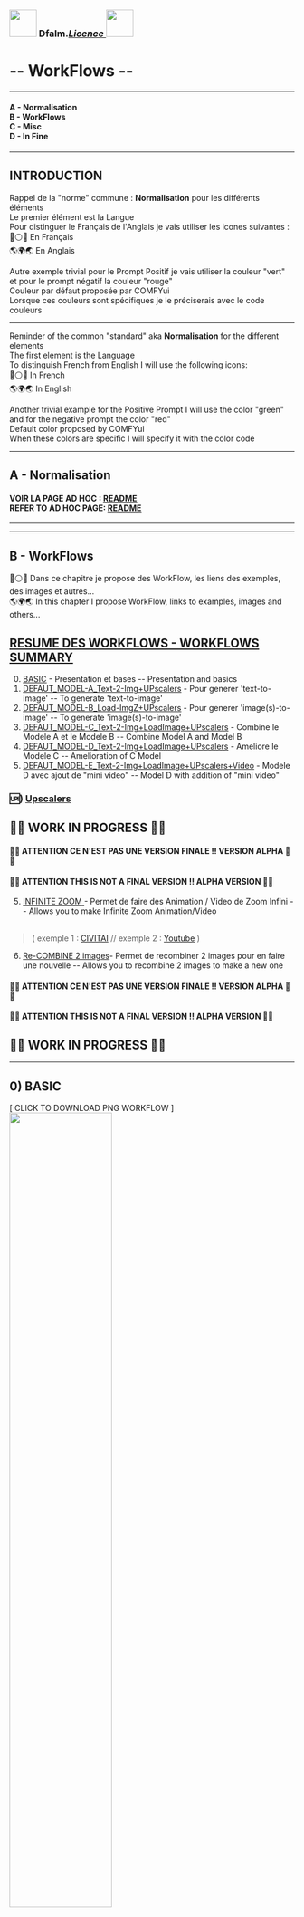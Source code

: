 ### <a href="https://creativecommons.org/publicdomain/zero/1.0/"><img src="https://raw.githubusercontent.com/Dfalm-Original/COMFYui/main/images/CC-0-Violet.png" height="48"></a> Dfalm.<i>[Licence ](https://github.com/Dfalm-Original/COMFYui?tab=License-1-ov-file)</i><a href="https://fr.wikipedia.org/wiki/WTFPL"><img src="https://raw.githubusercontent.com/Dfalm-Original/COMFYui/main/images/WTFPL_logo.svg.png" height="48"></a>
# **-- WorkFlows --**
<hr>

#### A - Normalisation<br>B - WorkFlows<br>C - Misc<br>D - In Fine
----
## INTRODUCTION
Rappel de la "norme" commune : **Normalisation** pour les différents éléments<br>
Le premier élément est la Langue<br>
Pour distinguer le Français de l'Anglais je vais utiliser les icones suivantes :<br>
🔵⚪️🔴 En Français<br>
🌎🌍🌏 En Anglais

Autre exemple trivial pour le Prompt Positif je vais utiliser la couleur "vert" et pour le prompt négatif la couleur "rouge"<br>
Couleur par défaut proposée par COMFYui<br>
Lorsque ces couleurs sont spécifiques je le préciserais avec le code couleurs

---
Reminder of the common "standard" aka **Normalisation** for the different elements<br>
The first element is the Language<br>
To distinguish French from English I will use the following icons:<br>
🔵⚪️🔴 In French<br>
🌎🌍🌏 In English<br>

Another trivial example for the Positive Prompt I will use the color "green" and for the negative prompt the color "red"<br>
Default color proposed by COMFYui<br>
When these colors are specific I will specify it with the color code

---
## A - Normalisation
#### VOIR LA PAGE AD HOC :  [ <u>README</u> ](https://github.com/Dfalm-Original/COMFYui)<br>REFER TO AD HOC PAGE: [ <u>README</u> ](https://github.com/Dfalm-Original/COMFYui)


-----
-----

## B - WorkFlows
🔵⚪️🔴 Dans ce chapitre je propose des WorkFlow, les liens des exemples, des images et autres...<br>🌎🌍🌏 In this chapter I propose WorkFlow, links to examples, images and others...

## [RESUME DES WORKFLOWS - WORKFLOWS SUMMARY ](Dfalm_Workflows.md)

0) <u>[BASIC](BASIC.md)</u> - Presentation et bases -- Presentation and basics
1) <u>[DEFAUT_MODEL-A_Text-2-Img+UPscalers](DEFAUT_MODEL-A.md)</u> - Pour generer 'text-to-image' -- To generate 'text-to-image'
2) <u>[DEFAUT_MODEL-B_Load-ImgZ+UPscalers](DEFAUT_MODEL-B.md)</u> - Pour generer 'image(s)-to-image' -- To generate 'image(s)-to-image'
3) <u>[DEFAUT_MODEL-C_Text-2-Img+LoadImage+UPscalers](DEFAUT_MODEL-C.md)</u> - Combine le Modele A et le Modele B -- Combine Model A and Model B
4) <u>[DEFAUT_MODEL-D_Text-2-Img+LoadImage+UPscalers](DEFAUT_MODEL-D.md)</u> - Ameliore le Modele C -- Amelioration of C Model
5) <u>[DEFAUT_MODEL-E_Text-2-Img+LoadImage+UPscalers+Video](DEFAUT_MODEL-E.md)</u> - Modele D avec ajout de "mini video" -- Model D with addition of "mini video"

### 🆙) <u>[Upscalers](Upscalers.md)</u>

## 🚧🚧 WORK IN PROGRESS 🚧🚧

#### 🚨🚨 ATTENTION CE N'EST PAS UNE VERSION FINALE !! VERSION ALPHA 🚨🚨
#### 🚨🚨 ATTENTION THIS IS NOT A FINAL VERSION !! ALPHA VERSION 🚨🚨
5) <u> [INFINITE ZOOM](Infinite-Zoom.md) </u>- Permet de faire des Animation / Video de Zoom Infini -- Allows you to make Infinite Zoom Animation/Video<br><br>
> (  exemple 1 : [CIVITAI](https://civitai.com/images/34925284) // exemple 2 : [Youtube](https://youtube.com/shorts/W1ugyeAG0Ys)  )<br> 

6) <u> [Re-COMBINE 2 images](Combine.md)</u>- Permet de recombiner 2 images pour en faire une nouvelle -- Allows you to recombine 2 images to make a new one<br>
#### 🚨🚨 ATTENTION CE N'EST PAS UNE VERSION FINALE !! VERSION ALPHA 🚨🚨
#### 🚨🚨 ATTENTION THIS IS NOT A FINAL VERSION !! ALPHA VERSION 🚨🚨
## 🚧🚧 WORK IN PROGRESS 🚧🚧 


<hr>

## 0) BASIC
[ CLICK TO DOWNLOAD PNG WORKFLOW ]<br>
<a href="Defaut/BASIC.png"><img src="Defaut/images/BASIC-V1.00-notes.jpg" width="60%"></a><br>

🔵⚪️🔴  Remplace le workflow **"default"**<br>  🌎🌍🌏 Replaces **"default"** workflow<br>
<img src="Defaut/images/default.png" width="30%"><br>

## 🔵⚪️🔴 VOIR LE WORKFLOW EN DETAIL  [ CLICK ] [BASIC](BASIC.md)<br>🌎🌍🌏 SEE THE WORKFLOW IN DETAIL [ CLICK ] [BASIC](BASIC.md)

### - Pour les UPScaler voir le chapitre idoine / UPScaler go to : <u>🆙 [Upscalers](Upscalers.md) </u>

<hr>

## I) -A-  DEFAUT_MODEL-A_Text-2-Img+UPscalers
[ CLICK TO DOWNLOAD PNG WORKFLOW ]<br>
<a href="Defaut/DEFAUT_MODEL-A_Text-2-Img+UPscalers.png"><img src="Defaut/images/DEFAUT_MODEL-A_Text-2-Img+UPscalersV1.00-notes.jpg" height="50%"></a><br>  


## 🔵⚪️🔴 Permet de faire *text-to-image* avec des options de *prompts* et la possibilité d'*UPScaler* l'image rendue <br>
#### ( Par defaut les deux UPscalers sont désactivés ❌ )
### Toutes les Options restent comnunes [ [BASIC](BASIC.md) ] :

## 🌎🌍🌏 Allows to do *text-to-image* with *prompts* options and the ability to *UPScaler* the rendered image <br>
#### ( By default both UPscalers are disabled ❌ )
### All Options remain common [ [BASIC](BASIC.md) ] :

## 🔵⚪️🔴 VOIR LE WORKFLOW EN DETAIL  [ CLICK ] [DEFAUT_MODEL-A_Text-2-Img+UPscalers](DEFAUT_MODEL-A.md)<br>🌎🌍🌏 SEE THE WORKFLOW IN DETAIL [ CLICK ] [DEFAUT_MODEL-A_Text-2-Img+UPscalers](DEFAUT_MODEL-A.md)

### - Pour les UPScaler voir le chapitre idoine / UPScaler go to : <u>🆙 [Upscalers](Upscalers.md) </u>

<hr>

## II) -B- DEFAUT_MODEL-B_Load-ImgZ+UPscalers
[ CLICK TO DOWNLOAD PNG WORKFLOW ]<br>
<a href="Defaut/DEFAUT_MODEL-B_Load-ImgZ+UPscalers.png"><img src="Defaut/images/DEFAUT_MODEL-B_Load-ImgZ+UPscalersV1.00-notes.jpg" height="50%"></a><br>

## 🔵⚪️🔴 Permet d'Upscaler des images avec 2 Upscalers<br>- Par defaut l'UPscaler "Hires/Lent" U2💜 est désactivé ❌<br><br>

## - U1💚/U2💜 - Upscalers
Le premier Upscaler **U1💚** est un Upscaler "simple" qui agrandit l'image sans post-traitement<br>
Le second Upscaler **U2💜** est un 'refiner' il utilise un Ksampler, la seed, la VAE ...<br> Desactive par defaut

## - **💛i** (Load-s Images)
L'option **💛i** permet de choisir entre différentes options d'images : Load Images<br>
<img src="Defaut/images/loads-images.png" width="30%"><br>
💚 - La première option est l'option '**classic**' lecture / load image simple : 1 image<br>
💙 - La deuxième option est '**load image batch**' permet de prendre toutes les images d'un repertoire<br>
💛 - La troisieme option est '**load image from URL**' permet d'utiliser une images 'direct' depuis l'adresse Web sans avoir besoin de la telecharger pour l'utiliser dans l'option [1] - 💚<br>

### Toutes les Options restent comnunes :
#### - **🧡ON/OFF**<br> - **⚪️L** (Lora)<br>- **🔘P** (Prompt)<br>- **🔴S** Save<br>

## 🌎🌍🌏 Allows you to Upscale images with 2 Upscalers<br>- By default the "Hires/Lent" U2💜 UPscaler is disabled ❌<br><br>

## - U1💚/U2💜 - Upscalers
The first Upscaler **U1💚** is a "simple" Upscaler that enlarges the image without post-processing<br>
The second Upscaler **U2💜** is a 'refiner' it uses a Ksampler, the seed, the VAE ...<br> Disabled by default

## - **💛i** (Load-s Images)
The **💛i** option allows you to choose between different image options: Load Images<br>
<img src="Defaut/images/loads-images.png" width="30%"><br>
💚 - The first option is the '**classic**' option, read / load single image: 1 image<br>
💙 - The second option is '**load image batch**', allows you to take all the images from a directory<br>
💛 - The third option is '**load image from URL**', allows you to use an image 'direct' from the web address without having to download it to use it in option [1] - 💚<br>

### All Options remain common:
#### - **🧡ON/OFF**<br> - **⚪️L** (Lora)<br>- **🔘P** (Prompt)<br>- **🔴S** Save<br>

## - Pour les UPScaler voir le chapitre idoine / UPScaler go to : <u>4️⃣ Upscalers </u>

<hr>

## III) - C - DEFAUT_MODEL-C_Text-2-Img+LoadImage+UPscalers 
[ CLICK TO DOWNLOAD PNG WORKFLOW ]<br>
<a href="Defaut/DEFAUT_MODEL-C_Text-2-Img+LoadImage+UPscalers.png"><img src="Defaut/images/DEFAUT_MODEL-C_Text-2-Img+LoadImage+UPscalersV1.00.jpg" height="50%">

### 🐞 BUG TRIVIAL 🐞 : - Bug Section - plus bas / Below 
## 🔵⚪️🔴 Combine le Modele A et le Modele B<br>
A - Permet de faire *text-to-image* avec des options de *prompts* <br>
B - Permet de faire du *image-to-image* avec des options de *prompts* avec l'option '**denoise**' ( **💙 D** )<br>
### Toutes les Options restent comnunes :
#### - **🧡ON/OFF**<br>- **⚪️L** (Lora)<br>- **🔘P** (Prompt)<br>- **🔴S** Sauvegarde / Save<br>- **💛i** (Load-s Images)

## - **⚫️C** Choix de generation d'image
Choisir entre 4 options :
- [1] <b>text 2 image </b> -  Ksampler "calcul" de l'image <br>
- [2] <b>Load-Image </b>: une seule image <br>
- [3] <b>Load Batch image </b> / répertoire  <br>
- [4] <b>Load Image From URL </b>: depuis 'internet' <br>

## - **💙 D** Denoise
Permet de modifier le '**denoise**' pour les options 2 3 et 4<b> ( *Load-Image - Load Batch image - Load Image From URL* )<br>
Le '**denoise**' est force a **1.00** pour l'option **[1]**

## - U1💚/U2💜 - Upscalers ( desactives par defaut )
Le premier Upscaler **U1💚** est un Upscaler "simple" qui agrandit l'image sans post-traitement<br>
Le second Upscaler **U2💜** est un 'refiner' il utilise un Ksampler, la seed, la VAE ...<br>

## - **🧡ON/OFF**
L'interrupteur note **🧡ON/OFF** permet d'activer / desactiver les groupes :  U1💚/U2💜 en fonction des besoin d'UPScale

## - **⚪️L** (Lora)
L'option **⚪️L** permet d'ajouter un Lora lors de la generation de l'images<br>- Par defaut l'option est desactivee<br>

## - Sauvegarde / Save  
Sauvegarde / Save **🔴S** Ref : *0️⃣BASIC-V1.00

## - **💛i** (Load-s Images)
L'option **💛i** permet de choisir entre différentes options d'images : Load Images<br>
<img src="Defaut/images/loads-images.png" width="30%"><br>
💚 - La première option est l'option '**classic**' lecture / load image simple : 1 image<br>
💙 - La deuxième option est '**load image batch**' permet de prendre toutes les images d'un repertoire<br>
💛 - La troisieme option est '**load image from URL**' permet d'utiliser une images 'direct' depuis l'adresse Web sans avoir besoin de la telecharger pour l'utiliser dans l'option [1] - 💚<br>

## 🌎🌍🌏 Combine Model A and Model B<br>
A - Allows you to do *text-to-image* with *prompts* options <br>
B - Allows you to do *image-to-image* with *prompts* options with the '**denoise**' option ( **💙 D** )<br>
### All Options remain common:
#### - **🧡ON/OFF**<br>- **⚪️L** (Lora)<br>- **🔘P** (Prompt)<br>- **🔴S** Sauvegarde / Save<br>- **💛i** (Load-s Images)<br>

## - **⚫️C** Image generation choice
Choose between 4 options:
- [1] <b>text 2 image</b> - Ksampler "calculation" of the image <br>
- [2] <b>Load-Image</b>: a single image <br>
- [3] <b>Load Batch image</b> / directory <br>
- [4] <b>Load Image From URL</b>: from 'internet' <br>

## - **💙 D** Denoise
Allows to modify the '**denoise**' for options 2 3 and 4<b> ( *Load-Image - Load Batch image - Load Image From URL* )<br>
'**denoise**' is forced to **1.00** for option **[1]**

## - U1💚/U2💜 - Upscalers ( disabled by default )
The first Upscaler **U1💚** is a "simple" Upscaler that enlarges the image without post-processing<br>
The second Upscaler **U2💜** is a 'refiner' it uses a Ksampler, the seed, the VAE ...<br>

## - **🧡ON/OFF**
The switch notes **🧡ON/OFF** allows you to activate/deactivate the groups: U1💚/U2💜 depending on UPScale's needs

## - **⚪️L** (Lora)
The **⚪️L** option allows you to add a Lora when generating the images<br>- By default the option is disabled<br>

## - Save / Save
Save / Save **🔴S** Ref: *0️⃣BASIC-V1.00

## - **💛i** (Load-s Images)
The **💛i** option allows you to choose between different image options: Load Images<br>
<img src="Defaut/images/loads-images.png" width="30%"><br>
💚 - The first option is the '**classic**' option, read / load simple image : 1 image<br>
💙 - The second option is '**load image batch**' allows you to take all the images from a directory<br>
💛 - The third option is '**load image from URL**' allows you to use an image 'direct' from the web address without having to download it to use it in option [1] - 💚<br>

## - Pour les UPScaler voir le chapitre idoine / UPScaler go to : <u>4️⃣ Upscalers </u>

<hr>

## III) - C - DEFAUT_MODEL-C_Text-2-Img+LoadImage+UPscalers 
[ CLICK TO DOWNLOAD PNG WORKFLOW ]<br>
<a href="Defaut/DEFAUT_MODEL-C_Text-2-Img+LoadImage+UPscalers.png"><img src="Defaut/images/DEFAUT_MODEL-C_Text-2-Img+LoadImage+UPscalersV1.00.jpg" height="50%">

### 🐞 BUG TRIVIAL 🐞 : - Bug Section
## 🔵⚪️🔴 Combine le Modele A et le Modele B<br>
A - Permet de faire *text-to-image* avec des options de *prompts* <br>
B - Permet de faire du *image-to-image* avec des options de *prompts* avec l'option '**denoise**' ( **💙 D** )<br>
### Toutes les Options restent comnunes [ [BASIC](BASIC.md) ] :

## 🌎🌍🌏 Combines Model A and Model B<br>
A - Allows you to do *text-to-image* with *prompts* options <br>
B - Allows you to do *image-to-image* with *prompts* options with the '**denoise**' option ( **💙 D** )<br>
### All Options remain common [ [BASIC](BASIC.md) ] :

## 🔵⚪️🔴 VOIR LE WORKFLOW EN DETAIL  [ CLICK ] [DEFAUT_MODEL-C_Text-2-Img+LoadImage+UPscalers](DEFAUT_MODEL-C.md) <br>🌎🌍🌏 SEE THE WORKFLOW IN DETAIL [ CLICK ] [DEFAUT_MODEL-C_Text-2-Img+LoadImage+UPscalers](DEFAUT_MODEL-C.md)

### - Pour les UPScaler voir le chapitre idoine / UPScaler go to : <u>🆙 [Upscalers](Upscalers.md) </u>

<hr>

## IV) - D - DEFAUT_MODEL-D_Text-2-Img+LoadImage+UPscalers + Boucle (Loop)
[ CLICK TO DOWNLOAD PNG WORKFLOW ]<br>
<a href="Defaut/DEFAUT_MODEL-D_Text-2-Img+LoadImage+UPscalers.png"><img src="Defaut/images/DEFAUT_MODEL-D_Text-2-Img+LoadImage+UPscalers-notes.jpg" height="50%">

### 🐞 BUG TRIVIAL 🐞 : - Bug Section
## 🔵⚪️🔴 Modele C Ameliore <br>
Rajoute une boucle (❤️Loop) et permet de re-injecter l'image generer pour la retravailler
- Option 5 : 💜 [5]  <b>Image Receiver</b>
### Toutes les Options restent comnunes au [ [ modele C ](DEFAUT_MODEL-C.md) ] & au modele [ [BASIC](BASIC.md) ] :

## 🌎🌍🌏 Improved Model C <br>
Adds a ❤️Loop and allows to re-inject the generated image to rework it
- Option 5 : 💜 [5]  <b>Image Receiver</b>
### All Options remain common to the [ [ C model ](DEFAUT_MODEL-C.md) ] & to the [ [BASIC](BASIC.md) ] model:

## 🔵⚪️🔴 VOIR LE WORKFLOW EN DETAIL  [ CLICK ] [DEFAUT_MODEL-D_Text-2-Img+LoadImage+UPscalers](DEFAUT_MODEL-D.md) <br>🌎🌍🌏 SEE THE WORKFLOW IN DETAIL [ CLICK ] [DEFAUT_MODEL-D_Text-2-Img+LoadImage+UPscalers](DEFAUT_MODEL-D.md)

### - Pour les UPScaler voir le chapitre idoine / UPScaler go to : <u>🆙 [Upscalers](Upscalers.md) </u>

<hr>

## V) - E -DEFAUT_MODEL-E_Text-2-Img+LoadImage+UPscalers+Video
[ CLICK TO DOWNLOAD PNG WORKFLOW ]<br>
<a href="Defaut/DEFAUT_MODEL-E_Text-2-Img+LoadImage+UPscalers+Video.png"><img src="Defaut/images/DEFAUT_MODEL-E_Text-2-Img+LoadImage+UPscalers+VideoV1.00-notes.jpg" height="50%">

### 🐞 BUG TRIVIAL 🐞 : - Bug Section
## 🔵⚪️🔴 Modele D Ameliore<br>Il s'agit du Modele D avec l'ajout de "mini" video **V⚪️**

## - **⚪️ Video on/off
Pour les options voir le GitHub de **[akatz-ai](https://github.com/akatz-ai)** : <u>[ComfyUI-Depthflow-Nodes](https://github.com/akatz-ai/ComfyUI-Depthflow-Nodes)</u>

### Toutes les Options restent comnunes au [ [ modele D ](DEFAUT_MODEL-D.md) ] & au modele [ [BASIC](BASIC.md) ] :


## 🌎🌍🌏 Modele D Ameliorations<br>This is Modele D with the addition of "mini" video **V⚪️**
## - **⚪️ Video on/off
For options see the GitHub of **[akatz-ai](https://github.com/akatz-ai)**: <u>[ComfyUI-Depthflow-Nodes](https://github.com/akatz-ai/ComfyUI-Depthflow-Nodes)</u>

### All Options remain common to the [ [ D model ](DEFAUT_MODEL-D.md) ] & to the [ [BASIC](BASIC.md) ] model:


## 🔵⚪️🔴 VOIR LE WORKFLOW EN DETAIL  [ CLICK ] [DEFAUT_MODEL-E_Text-2-Img+LoadImage+UPscalers+Video](DEFAUT_MODEL-E.md)<br>🌎🌍🌏 SEE THE WORKFLOW IN DETAIL [ CLICK ] [DEFAUT_MODEL-E_Text-2-Img+LoadImage+UPscalers+Video](DEFAUT_MODEL-E.md)

### - Pour les UPScaler voir le chapitre idoine / UPScaler go to : <u>🆙 [Upscalers](Upscalers.md) </u>

<hr>
<hr>

## 🆙) Upscalers :
### Hires - Lent / Slow  

Il y a deux Upscalers, un rapide et un "lent" qui fait du refiner

## 🔵⚪️🔴 VOIR LES DETAILS  [ CLICK ] [Upscalers](Upscalers.md)<br>🌎🌍🌏 SEE DETAILS [ CLICK ] [Upscalers](Upscalers.md)


## ℹ️ INFORMATION : 
## 📥 Telecharger des modeles / download models :
 [OPEN UPSCALER](https://openmodeldb.info) : https://openmodeldb.info
#### INSTALLER LES MODELES DANS / INSTALL MODELS IN

.\ComfyUI\Models\upscale_models

-----
-----

<h1>C - MISC</h1>

### Conseil / Advice
🔵⚪️🔴 Pour la preview image j'utilise egalement la couleur noire et uniquement "PREVIEW IMAGE"<br>
Je conseille d'utiliser les "SD" Prompt generator et Prompt Saver 1️⃣ pour diverses raisons

🌎🌍🌏 For the preview image I also use black color and only "PREVIEW IMAGE"<br>
I recommend using the "SD" Prompt generator and Prompt Saver 1️⃣ for various reasons

1️⃣ SD Prompt Reader Node : https://github.com/receyuki/comfyui-prompt-reader-node<br>

# BUG

### VOIR LA PAGE AD HOC :  [ <u>README - Section Bugs</u> ](https://github.com/Dfalm-Original/COMFYui)<br>REFER TO AD HOC PAGE:[ <u>README - Bugs Section </u>](https://github.com/Dfalm-Original/COMFYui)

---

<h1>D - In Fine</h1>

## Liens Utiles - Links usefull :
VIEILLES VERSIONS / OLDS VERSION  <b>COMFYui</b> :
https://github.com/comfyanonymous/ComfyUI/tags<br>
INDISPENSABLE : <b>COMFYui Manger</b> : https://github.com/ltdrdata/ComfyUI-Manager

### Beginner’s Guide to ComfyUI
By Andrew : https://stable-diffusion-art.com/comfyui/
### Unlock the Power of ComfyUI: A Beginner's Guide with Hands-On Practice
And "RUN WORKFLOW" online : https://www.runcomfy.com/tutorials/comfyui-beginners-guide
### ComfyUI WIKI
Your Ultimate Companion for Mastering Stable Diffusion ComfyUI : https://comfyui-wiki.com

----
### Credit
ComfyUI/[ComfyUI](https://github.com/comfyanonymous/ComfyUI) - A powerful and modular stable diffusion GUI.

**And, for all ComfyUI custom node developers**

🙏 Un grand merci au / Special Thanks to the  : <b>GOAT [ltdrdata](https://github.com/ltdrdata)</b><br>
[ComfyUI ltdrdata:FORK](https://github.com/comfyanonymous/ComfyUI)<br>
[ComfyUI-Manager](https://github.com/ltdrdata/ComfyUI-Manager)<br>
[ComfyUI-Impact-Pack](https://github.com/ltdrdata/ComfyUI-Impact-Pack)<br>
[ComfyUI-Inspire-Pack](https://github.com/ltdrdata/ComfyUI-Inspire-Pack)<br>
[ComfyUI-extension-tutorials](https://github.com/ltdrdata/ComfyUI-extension-tutorials)

----
----
### <a href="https://creativecommons.org/publicdomain/zero/1.0/"><img src="https://raw.githubusercontent.com/Dfalm-Original/COMFYui/main/images/CC-0-Violet.png" height="48"></a> Dfalm.<i>[Licence ](https://github.com/Dfalm-Original/COMFYui?tab=License-1-ov-file)</i><a href="https://fr.wikipedia.org/wiki/WTFPL"><img src="https://raw.githubusercontent.com/Dfalm-Original/COMFYui/main/images/WTFPL_logo.svg.png" height="48"></a>
<p><img alt="Github" src="http://Dfalm.fr/ComfyUI/Git-Logo-Dfalm.png" width="48"> github : <a href="https://github.com/Dfalm-Original/COMFYui" target="_blank">https://github.com/Dfalm-Original/COMFYui</a></p>
<p><img alt="Youtube" src="http://Dfalm.fr/ComfyUI/youtube+logoToon.png" width="48"> Youtube : <a href="https://www.youtube.com/@Dfalm" target="_blank">https://www.youtube.com/@Dfalm</a></p>